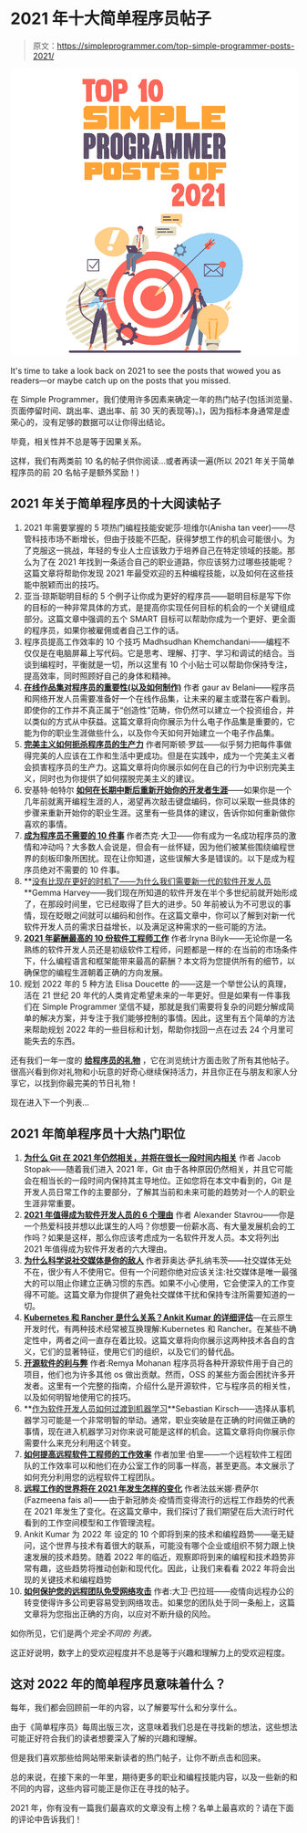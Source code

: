 # 2021 年十大简单程序员帖子

> 原文：<https://simpleprogrammer.com/top-simple-programmer-posts-2021/>

![](img/df9d89a2f0aa61472938fa958bbe3781.png)

It's time to take a look back on 2021 to see the posts that wowed you as readers—or maybe catch up on the posts that you missed.

在 Simple Programmer，我们使用许多因素来确定一年的热门帖子(包括浏览量、页面停留时间、跳出率、退出率、前 30 天的表现等)。)，因为指标本身通常是虚荣心的，没有足够的数据可以让你得出结论。

毕竟，相关性并不总是等于因果关系。

这样，我们有两类前 10 名的帖子供你阅读…或者再读一遍(所以 2021 年关于简单程序员的前 20 名帖子是额外奖励！)

## 2021 年关于简单程序员的十大阅读帖子

1.  2021 年需要掌握的 5 项热门编程技能安妮莎·坦维尔(Anisha tan veer)——尽管科技市场不断增长，但由于技能不匹配，获得梦想工作的机会可能很小。为了克服这一挑战，年轻的专业人士应该致力于培养自己在特定领域的技能。那么为了在 2021 年找到一条适合自己的职业道路，你应该努力过哪些技能呢？这篇文章将帮助你发现 2021 年最受欢迎的五种编程技能，以及如何在这些技能中脱颖而出的技巧。
2.  亚当·琼斯聪明目标的 5 个例子让你成为更好的程序员——聪明目标是写下你的目标的一种非常具体的方式，是提高你实现任何目标的机会的一个关键组成部分。这篇文章中强调的五个 SMART 目标可以帮助你成为一个更好、更全面的程序员，如果你被雇佣或者自己工作的话。
3.  程序员提高工作效率的 10 个技巧 Madhsudhan Khemchandani——编程不仅仅是在电脑屏幕上写代码。它是思考、理解、打字、学习和调试的结合。当谈到编程时，平衡就是一切，所以这里有 10 个小贴士可以帮助你保持专注，提高效率，同时照顾好自己的身体和精神。
4.  **[在线作品集对程序员的重要性(以及如何制作)](http://www.simpleprogrammer.com/online-portfolio-for-programmers)** 作者 gaur av Belani——程序员和网络开发人员需要准备好一个在线作品集，让未来的雇主或潜在客户看到。即使你的工作并不真正属于“创造性”范畴，你仍然可以建立一个投资组合，并以类似的方式从中获益。这篇文章将向你展示为什么电子作品集是重要的，它能为你的职业生涯做些什么，以及你今天如何开始建立一个电子作品集。
5.  **[完美主义如何扼杀程序员的生产力](http://www.simpleprogrammer.com/perfectionism-kills-programmers-productivity)** 作者阿斯顿·罗兹——似乎努力把每件事做得完美的人应该在工作和生活中更成功。但是在实践中，成为一个完美主义者会损害程序员的生产力。这篇文章将向你展示如何在自己的行为中识别完美主义，同时也为你提供了如何摆脱完美主义的建议。
6.  安基特·帕特尔 **[如何在长期中断后重新开始你的开发者生涯](http://www.simpleprogrammer.com/how-to-restart-your-developer-career-after-a-long-break)**——如果你是一个几年前就离开编程生涯的人，渴望再次敲击键盘编码，你可以采取一些具体的步骤来重新开始你的职业生涯。这里有一些具体的建议，告诉你如何重新做你喜欢的事情。
7.  **[成为程序员不需要的 10 件事](http://www.simpleprogrammer.com/become-a-programmer-myths)** 作者杰克·大卫——你有成为一名成功程序员的激情和冲动吗？大多数人会说是，但会有一丝怀疑，因为他们被某些围绕编程世界的刻板印象所困扰。现在让你知道，这些误解大多是错误的。以下是成为程序员绝对不需要的 10 件事。
8.  **[没有比现在更好的时机了——为什么我们需要新一代的软件开发人员](http://www.simpleprogrammer.com/new-generation-of-software-developers)**Gemma Harvey——我们现在所知道的软件开发在半个多世纪前就开始形成了，在那段时间里，它已经取得了巨大的进步。50 年前被认为不可思议的事情，现在眨眼之间就可以编码和创作。在这篇文章中，你可以了解到对新一代软件开发人员的需求日益增长，以及满足这种需求的一些可能的方法。
9.  **[2021 年薪酬最高的 10 份软件工程师工作](http://www.simpleprogrammer.com/highest-paid-software-engineer-jobs-2021)** 作者:Iryna Bilyk——无论你是一名熟练的软件开发人员还是初级软件工程师，问题都是一样的:在当前的市场条件下，什么编程语言和框架能带来最高的薪酬？本文将为您提供所有的细节，以确保您的编程生涯朝着正确的方向发展。
10.  规划 2022 年的 5 种方法 Elisa Doucette 的——这是一个举世公认的真理，活在 21 世纪 20 年代的人类肯定希望未来的一年更好。但是如果有一件事我们在 Simple Programmer 坚信不疑，那就是我们需要将复杂的问题分解成简单的解决方案，并专注于我们能够控制的事情。因此，这里有五个简单的方法来帮助规划 2022 年的一些目标和计划，帮助你找回一点在过去 24 个月里可能失去的东西。

还有我们一年一度的 [**给程序员的礼物**](http://www.simpleprogrammer.com/gifts-for-programmers) ，它在浏览统计方面击败了所有其他帖子。很高兴看到你对礼物和小玩意的好奇心继续保持活力，并且你正在与朋友和家人分享它，以找到你最完美的节日礼物！

现在进入下一个列表…

## 2021 年简单程序员十大热门职位

1.  **[为什么 Git 在 2021 年仍然相关，并将在很长一段时间内相关](http://www.simpleprogrammer.com/git-relevant-in-2021)** 作者 Jacob Stopak——随着我们进入 2021 年，Git 由于各种原因仍然相关，并且它可能会在相当长的一段时间内保持其主导地位。正如您将在本文中看到的，Git 是开发人员日常工作的主要部分，了解其当前和未来可能的趋势对一个人的职业生涯非常重要。
2.  **[2021 年值得成为软件开发人员的 6 个理由](http://www.simpleprogrammer.com/reasons-to-become-a-software-developer-2021)** 作者 Alexander Stavrou——你是一个热爱科技并想以此谋生的人吗？你想要一份薪水高、有大量发展机会的工作吗？如果是这样，那么你应该考虑成为一名软件开发人员。本文将列出 2021 年值得成为软件开发者的六大理由。
3.  **[为什么科学说社交媒体是你的敌人](http://www.simpleprogrammer.com/social-media-is-your-enemy)** 作者菲奥达·萨扎纳韦茨——社交媒体无处不在，很少有人不使用它。但有一个问题你绝对应该关注:社交媒体是唯一最强大的可以阻止你建立正确习惯的东西。如果不小心使用，它会使深入的工作变得不可能。这篇文章为你提供了避免社交媒体干扰和保持专注所需要知道的一切。
4.  **[Kubernetes 和 Rancher 是什么关系？Ankit Kumar 的详细评估](http://www.simpleprogrammer.com/kubernetes-and-rancher)**—在云原生开发时代，有两种技术经常被互换理解:Kubernetes 和 Rancher。在某些不确定性中，两者之间一直存在着比较。这篇文章将向你展示这两种技术各自的含义，它们的显著特征，使用它们的组织，以及它们的替代品。
5.  **[开源软件的利与弊](http://www.simpleprogrammer.com/pros-cons-open-source-software)** 作者:Remya Mohanan 程序员将各种开源软件用于自己的项目，他们也为许多其他 os 做出贡献。然而，OSS 的某些方面会困扰许多开发者。这里有一个完整的指南，介绍什么是开源软件，它与程序员的相关性，以及如何明智地使用它的技巧。
6.  **[作为软件开发人员如何过渡到机器学习](http://www.simpleprogrammer.com/transition-machine-learning-software-developer)**Sebastian Kirsch——选择从事机器学习可能是一个非常明智的举动。通常，职业突破是在正确的时间做正确的事情，现在进入机器学习对你来说可能是这样的机会。这篇文章将向你展示你需要什么来充分利用这个转变。
7.  **[如何提高远程软件工程师的工作效率](http://www.simpleprogrammer.com/improve-remote-software-engineers-productivity)** 作者加里·伯里——一个远程软件工程团队的工作效率可以和他们在办公室工作的同事一样高，甚至更高。本文展示了如何充分利用您的远程软件工程团队。
8.  **[远程工作的世界将在 2021 年发生怎样的变化](http://www.simpleprogrammer.com/remote-work-model-2021)** 作者法兹米娜·费萨尔(Fazmeena fais al)——由于新冠肺炎·疫情而变得流行的远程工作趋势的代表在 2021 年发生了变化。在这篇文章中，我们探讨了我们期望在后大流行时代看到的工作空间模型和工作管理流程。
9.  Ankit Kumar 为 2022 年 设定的 10 个即将到来的技术和编程趋势——毫无疑问，这个世界与技术有着很大的联系，可能没有哪个企业或组织不努力跟上快速发展的技术趋势。随着 2022 年的临近，观察即将到来的编程和技术趋势非常有趣，这些趋势将推动创新和现代化。因此，让我们来看看 2022 年将会出现的关键技术和编程趋势
10.  **[如何保护您的远程团队免受网络攻击](http://www.simpleprogrammer.com/keep-remote-team-safe-cyber-attacks)** 作者:大卫·巴拉班——疫情向远程办公的转变使得许多公司更容易受到网络攻击。如果您的团队处于同一条船上，这篇文章将为您指出正确的方向，以应对不断升级的风险。

如你所见，它们是两个*完全不同的* *列表。*

这正好说明，数字上的受欢迎程度并不总是等于兴趣和理解力上的受欢迎程度。

## 这对 2022 年的简单程序员意味着什么？

每年，我们都会回顾前一年的内容，以了解要写什么和分享什么。

由于《简单程序员》每周出版三次，这意味着我们总是在寻找新的想法，这些想法可能正好符合我们的读者想要深入了解的兴趣和理解。

但是我们喜欢那些给网站带来新读者的热门帖子，让你不断点击和回来。

总的来说，在接下来的一年里，期待更多的职业和编程技能内容，以及一些新的和不同的内容，这些内容可能正是你正在寻找的帖子。

2021 年，你有没有一篇我们最喜欢的文章没有上榜？名单上最喜欢的？请在下面的评论中告诉我们！